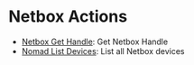 
# Netbox Actions
* [Netbox Get Handle](/Netbox/legos/netbox_get_handle/README.md): Get Netbox Handle
* [Nomad List Devices](/Netbox/legos/netbox_list_devices/README.md): List all Netbox devices
